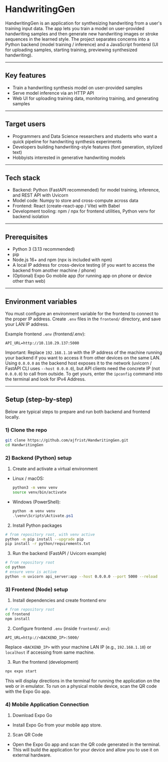 # HandwritingGen

HandwritingGen is an application for synthesizing handwriting from a user's training input data. The app lets you train a model on user-provided handwriting samples and then generate new handwriting images or stroke sequences in the learned style. The project separates concerns into a Python backend (model training / inference) and a JavaScript frontend (UI for uploading samples, starting training, previewing synthesized handwriting).

---

## Key features

- Train a handwriting synthesis model on user-provided samples
- Serve model inference via an HTTP API
- Web UI for uploading training data, monitoring training, and generating samples

---

## Target users

- Programmers and Data Science researchers and students who want a quick pipeline for handwriting synthesis experiments
- Developers building handwriting-style features (font generation, stylized text)
- Hobbyists interested in generative handwriting models

---

## Tech stack

- Backend: Python (FastAPI recommended) for model training, inference, and REST API with Uvicorn
- Model code: Numpy to store and cross-compute across data
- Frontend: React (create-react-app / Vite) with Babel
- Development tooling: npm / npx for frontend utilities, Python venv for backend isolation

---

## Prerequisites

- Python 3 (3.13 recommended)
- pip
- Node.js 16+ and npm (npx is included with npm)
- A local IP address for cross-device testing (if you want to access the backend from another machine / phone)
- (Optional) Expo Go mobile app (for running app on phone or device other than web)

---

## Environment variables

You must configure an environment variable for the frontend to connect to the proper IP address. Create `.env` files in the `frontend/` directory, and save your LAN IP address. 

Example frontend `.env` (frontend/.env):
```
API_URL=http://10.110.29.137:5000

```

Important: Replace `192.168.1.10` with the IP address of the machine running your backend if you want to access it from other devices on the same LAN. Using `0.0.0.0` as the backend host exposes it to the network (uvicorn / FastAPI CLI uses `--host 0.0.0.0`), but API clients need the concrete IP (not `0.0.0.0`) to call from outside. To get yours, enter the `ipconfig` command into the terminal and look for IPv4 Address.

---

## Setup (step-by-step)

Below are typical steps to prepare and run both backend and frontend locally.

### 1) Clone the repo
```bash
git clone https://github.com/ajfrist/HandwritingGen.git
cd HandwritingGen
```

### 2) Backend (Python) setup

1. Create and activate a virtual environment

- Linux / macOS:
  ```bash
  python3 -m venv venv
  source venv/bin/activate
  ```

- Windows (PowerShell):
  ```powershell
  python -m venv venv
  .\venv\Scripts\Activate.ps1
  ```

2. Install Python packages
```bash
# from repository root, with venv active
python -m pip install --upgrade pip
pip install -r python/requirements.txt
```

3. Run the backend (FastAPI / Uvicorn example)
```bash
# from repository root
cd python
# ensure venv is active
python -m uvicorn api_server:app --host 0.0.0.0 --port 5000 --reload
```

### 3) Frontend (Node) setup

1. Install dependencies and create frontend env
```bash
# from repository root
cd frontend
npm install
```

2. Configure frontend `.env` (inside `frontend/.env`):
```
API_URL=http://<BACKEND_IP>:5000/
```
Replace `<BACKEND_IP>` with your machine LAN IP (e.g., `192.168.1.10`) or `localhost` if accessing from same machine.

3. Run the frontend (development)
```bash
npx expo start
```
This will display directions in the terminal for running the application on the web or in emulator. To run on a physical mobile device, scan the QR code with the Expo Go app. 

### 4) Mobile Application Connection

1. Download Expo Go
- Install Expo Go from your mobile app store.

2. Scan QR Code
- Open the Expo Go app and scan the QR code generated in the terminal.
- This will build the application for your device and allow you to use it on external hardware. 

